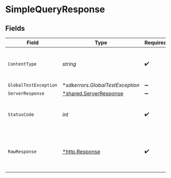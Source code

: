 # SimpleQueryResponse


## Fields

| Field                                                                  | Type                                                                   | Required                                                               | Description                                                            |
| ---------------------------------------------------------------------- | ---------------------------------------------------------------------- | ---------------------------------------------------------------------- | ---------------------------------------------------------------------- |
| `ContentType`                                                          | *string*                                                               | :heavy_check_mark:                                                     | HTTP response content type for this operation                          |
| `GlobalTestException`                                                  | **sdkerrors.GlobalTestException*                                       | :heavy_minus_sign:                                                     | 500 Global                                                             |
| `ServerResponse`                                                       | [*shared.ServerResponse](../../../pkg/models/shared/serverresponse.md) | :heavy_minus_sign:                                                     | N/A                                                                    |
| `StatusCode`                                                           | *int*                                                                  | :heavy_check_mark:                                                     | HTTP response status code for this operation                           |
| `RawResponse`                                                          | [*http.Response](https://pkg.go.dev/net/http#Response)                 | :heavy_check_mark:                                                     | Raw HTTP response; suitable for custom response parsing                |